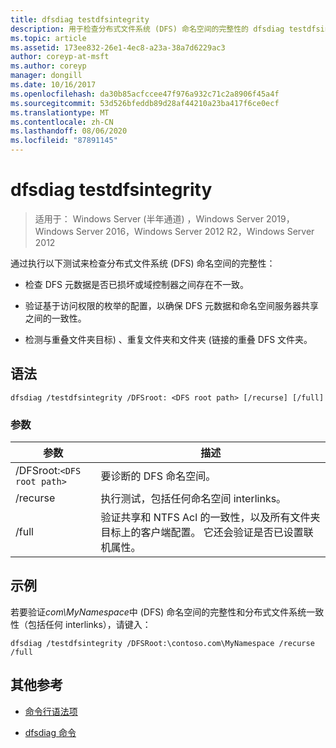 ```yaml
---
title: dfsdiag testdfsintegrity
description: 用于检查分布式文件系统 (DFS) 命名空间的完整性的 dfsdiag testdfsintegrity 命令的参考文章。
ms.topic: article
ms.assetid: 173ee832-26e1-4ec8-a23a-38a7d6229ac3
author: coreyp-at-msft
ms.author: coreyp
manager: dongill
ms.date: 10/16/2017
ms.openlocfilehash: da30b85acfccee47f976a932c71c2a8906f45a4f
ms.sourcegitcommit: 53d526bfeddb89d28af44210a23ba417f6ce0ecf
ms.translationtype: MT
ms.contentlocale: zh-CN
ms.lasthandoff: 08/06/2020
ms.locfileid: "87891145"
---
```

# <a name="dfsdiag-testdfsintegrity"></a>dfsdiag testdfsintegrity

> 适用于： Windows Server (半年通道) ，Windows Server 2019，Windows Server 2016，Windows Server 2012 R2，Windows Server 2012

通过执行以下测试来检查分布式文件系统 (DFS) 命名空间的完整性：

- 检查 DFS 元数据是否已损坏或域控制器之间存在不一致。

- 验证基于访问权限的枚举的配置，以确保 DFS 元数据和命名空间服务器共享之间的一致性。

- 检测与重叠文件夹目标) 、重复文件夹和文件夹 (链接的重叠 DFS 文件夹。

## <a name="syntax"></a>语法

```
dfsdiag /testdfsintegrity /DFSroot: <DFS root path> [/recurse] [/full]
```

### <a name="parameters"></a>参数

| 参数 | 描述 |
| --------- | ----------- |
| /DFSroot:`<DFS root path>` | 要诊断的 DFS 命名空间。 |
| /recurse | 执行测试，包括任何命名空间 interlinks。 |
| /full | 验证共享和 NTFS Acl 的一致性，以及所有文件夹目标上的客户端配置。 它还会验证是否已设置联机属性。 |

## <a name="examples"></a>示例

若要验证*com\MyNamespace*中 (DFS) 命名空间的完整性和分布式文件系统一致性（包括任何 interlinks），请键入：

```
dfsdiag /testdfsintegrity /DFSRoot:\contoso.com\MyNamespace /recurse /full
```

## <a name="additional-references"></a>其他参考

- [命令行语法项](command-line-syntax-key.md)

- [dfsdiag 命令](dfsdiag.md)
